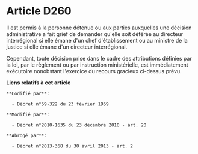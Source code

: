 # Article D260

Il est permis à la personne détenue ou aux parties auxquelles une décision administrative a fait grief de demander qu'elle
soit déférée au directeur interrégional si elle émane d'un chef d'établissement ou au ministre de la justice si elle émane
d'un directeur interrégional.

Cependant, toute décision prise dans le cadre des attributions définies par la loi, par le règlement ou par instruction
ministérielle, est immédiatement exécutoire nonobstant l'exercice du recours gracieux ci-dessus prévu.

**Liens relatifs à cet article**

	**Codifié par**:

	  - Décret n°59-322 du 23 février 1959

	**Modifié par**:

	  - Décret n°2010-1635 du 23 décembre 2010 - art. 20

	**Abrogé par**:

	  - Décret n°2013-368 du 30 avril 2013 - art. 2

